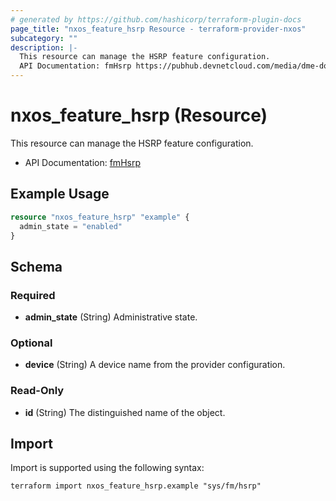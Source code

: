```yaml
---
# generated by https://github.com/hashicorp/terraform-plugin-docs
page_title: "nxos_feature_hsrp Resource - terraform-provider-nxos"
subcategory: ""
description: |-
  This resource can manage the HSRP feature configuration.
  API Documentation: fmHsrp https://pubhub.devnetcloud.com/media/dme-docs-10-2-2/docs/Feature%20Management/fm:Hsrp/
---
```


# nxos_feature_hsrp (Resource)

This resource can manage the HSRP feature configuration.

- API Documentation: [fmHsrp](https://pubhub.devnetcloud.com/media/dme-docs-10-2-2/docs/Feature%20Management/fm:Hsrp/)

## Example Usage

```terraform
resource "nxos_feature_hsrp" "example" {
  admin_state = "enabled"
}
```

<!-- schema generated by tfplugindocs -->
## Schema

### Required

- **admin_state** (String) Administrative state.

### Optional

- **device** (String) A device name from the provider configuration.

### Read-Only

- **id** (String) The distinguished name of the object.

## Import

Import is supported using the following syntax:

```shell
terraform import nxos_feature_hsrp.example "sys/fm/hsrp"
```
